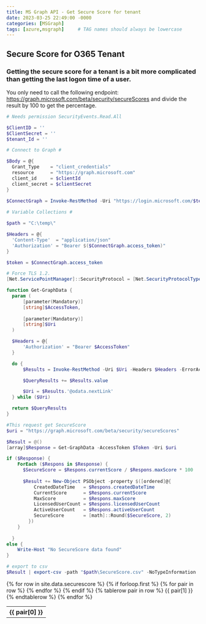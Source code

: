 ```yaml
---
title: MS Graph API - Get Secure Score for tenant
date: 2023-03-25 22:49:00 -0000
categories: [MSGraph]
tags: [azure,msgraph]     # TAG names should always be lowercase
---
```

## Secure Score for O365 Tenant 
### Getting the secure score for a tenant is a bit more complicated than getting the last logon time of a user.
You only need to call the following endpoint: https://graph.microsoft.com/beta/security/secureScores
and divide  the result by 100 to get the percentage.

```powershell
# Needs permission SecurityEvents.Read.All

$ClientID = ''
$ClientSecret = ''
$tenant_Id = ''

# Connect to Graph #

$Body = @{    
  Grant_Type    = "client_credentials"
  resource      = "https://graph.microsoft.com"
  client_id     = $clientId
  client_secret = $clientSecret
} 
  
$ConnectGraph = Invoke-RestMethod -Uri "https://login.microsoft.com/$tenant_Id/oauth2/token?api-version=1.0" -Method POST -Body $Body

# Variable Collections #

$path = "C:\temp\"

$Headers = @{
  'Content-Type'  = "application/json"
  'Authorization' = "Bearer $($ConnectGraph.access_token)"
}

$token = $ConnectGraph.access_token

# Force TLS 1.2.
[Net.ServicePointManager]::SecurityProtocol = [Net.SecurityProtocolType]::Tls12

function Get-GraphData {
  param (
      [parameter(Mandatory)]
      [string]$AccessToken,
      
      [parameter(Mandatory)]
      [string]$Uri
  )

  $Headers = @{
      'Authorization' = "Bearer $AccessToken"
  }

  do {
      $Results = Invoke-RestMethod -Uri $Uri -Headers $Headers -ErrorAction Stop

      $QueryResults += $Results.value

      $Uri = $Results.'@odata.nextLink'
  } while ($Uri)

  return $QueryResults
}

#This request get SecureScore
$uri = "https://graph.microsoft.com/beta/security/secureScores"

$Result = @()
[array]$Response = Get-GraphData -AccessToken $Token -Uri $uri

if ($Response) {
    ForEach ($Respons in $Response) {
      $SecureScore = $Respons.currentScore / $Respons.maxScore * 100
  
      $Result += New-Object PSObject -property $([ordered]@{ 
          CreatedDateTime   = $Respons.createdDateTime
          CurrentScore      = $Respons.currentScore
          MaxScore          = $Respons.maxScore
          LicensedUserCount = $Respons.licensedUserCount
          ActiveUserCount   = $Respons.activeUserCount
          SecureScore       = [math]::Round($SecureScore, 2)
        })
    }
 
  }
else {
    Write-Host "No SecureScore data found"
}

# export to csv
$Result | export-csv -path "$path\SecureScore.csv" -NoTypeInformation

```

<table>
  {% for row in site.data.securescore %}
    {% if forloop.first %}
    <tr>
      {% for pair in row %}
        <th>{{ pair[0] }}</th>
      {% endfor %}
    </tr>
    {% endif %}
    {% tablerow pair in row %}
      {{ pair[1] }}
    {% endtablerow %}
  {% endfor %}
</table>
